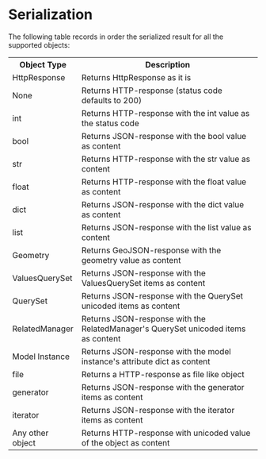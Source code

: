 # Serialization

The following table records in order the serialized result for all the supported objects:

<table border="0">
    <tr>
        <th>Object Type</th>
        <th>Description</th>
    </tr>
    <tr>
        <td>HttpResponse</td>
        <td>Returns HttpResponse as it is</td>
    </tr>
    <tr>
        <td>None</td>
        <td>Returns HTTP-response (status code defaults to 200)</td>
    </tr>
    <tr>
        <td>int</td>
        <td>Returns HTTP-response with the int value as the status code</td>
    </tr>
    <tr>
        <td>bool</td>
        <td>Returns JSON-response with the bool value as content</td>
    </tr>
    <tr>
        <td>str</td>
        <td>Returns HTTP-response with the str value as content</td>
    </tr>
    <tr>
        <td>float</td>
        <td>Returns HTTP-response with the float value as content</td>
    </tr>
    <tr>
        <td>dict</td>
        <td>Returns JSON-response with the dict value as content</td>
    </tr>
    <tr>
        <td>list</td>
        <td>Returns JSON-response with the list value as content</td>
    </tr>
    <tr>
        <td>Geometry</td>
        <td>Returns GeoJSON-response with the geometry value as content</td>
    </tr>
    <tr>
        <td>ValuesQuerySet</td>
        <td>Returns JSON-response with the ValuesQuerySet items as content</td>
    </tr>
    <tr>
        <td>QuerySet</td>
        <td>Returns JSON-response with the QuerySet unicoded items as content</td>
    </tr>
    <tr>
        <td>RelatedManager</td>
        <td>Returns JSON-response with the RelatedManager's QuerySet unicoded items as content</td>
    </tr>
    <tr>
        <td>Model Instance</td>
        <td>Returns JSON-response with the model instance's attribute dict as content</td>
    </tr>
    <tr>
        <td>file</td>
        <td>Returns a HTTP-response as file like object</td>
    </tr>
    <tr>
        <td>generator</td>
        <td>Returns JSON-response with the generator items as content</td>
    </tr>
    <tr>
        <td>iterator</td>
        <td>Returns JSON-response with the iterator items as content</td>
    </tr>
    <tr>
        <td>Any other object</td>
        <td>Returns HTTP-response with unicoded value of the object as content</td>
    </tr>
</table>
